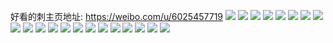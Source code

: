 好看的刺主页地址: https://weibo.com/u/6025457719 
![](https://wx4.sinaimg.cn/mw2000/006zMcNVly1h9eb6lo5boj30xs191e81.jpg) 
![](https://wx4.sinaimg.cn/mw2000/006zMcNVly1h9eb6mub2bj30rl10hqss.jpg) 
![](https://wx4.sinaimg.cn/mw2000/006zMcNVly1h91h7ipcxdj31es1vpb29.jpg) 
![](https://wx4.sinaimg.cn/mw2000/006zMcNVly1h8wuhszgbrj32c13407wk.jpg) 
![](https://wx4.sinaimg.cn/mw2000/006zMcNVly1h8wuhtrb9yj30j40zkwkw.jpg) 
![](https://wx4.sinaimg.cn/mw2000/006zMcNVly1h8hkfq3svsj30k00j0n1f.jpg) 
![](https://wx4.sinaimg.cn/mw2000/006zMcNVly1h89vzclps9j32c0340kjm.jpg) 
![](https://wx4.sinaimg.cn/mw2000/006zMcNVly1h89vzbr0haj32c0340kjm.jpg) 
![](https://wx4.sinaimg.cn/mw2000/006zMcNVly1h89vzdexufj32c0340e82.jpg) 
![](https://wx4.sinaimg.cn/mw2000/006zMcNVly1h874l9gy2hj32c0340kjm.jpg) 
![](https://wx4.sinaimg.cn/mw2000/006zMcNVly1h7tk2ognfuj30u00vwgp7.jpg) 
![](https://wx4.sinaimg.cn/mw2000/006zMcNVly1h7t3szk9d4j323v35se81.jpg) 
![](https://wx4.sinaimg.cn/mw2000/006zMcNVly1h7t3t0iq6cj32c0340b2a.jpg) 
![](https://wx4.sinaimg.cn/mw2000/006zMcNVly1h7t3syxaruj32dh3401kz.jpg) 
![](https://wx4.sinaimg.cn/mw2000/006zMcNVly1h7t3t1ctkkj32cb2cb4qq.jpg) 
![](https://wx4.sinaimg.cn/mw2000/006zMcNVly1h7t3t1x5rfj32c0340b29.jpg) 
![](https://wx4.sinaimg.cn/mw2000/006zMcNVly1h7t3t2saq8j32c0340e83.jpg) 
![](https://wx4.sinaimg.cn/mw2000/006zMcNVly1h7obldo730j32c0340e83.jpg) 
![](https://wx4.sinaimg.cn/mw2000/006zMcNVly1h7rm50jvhcj32c0340hdv.jpg) 
![](https://wx4.sinaimg.cn/mw2000/006zMcNVly1h6ldj4lq1nj32c0340qv6.jpg) 
![](https://wx4.sinaimg.cn/mw2000/006zMcNVly1h6ldj66di3j32c03407wi.jpg) 
